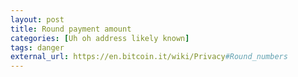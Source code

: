 ```yaml
---
layout: post
title: Round payment amount
categories: [Uh oh address likely known]
tags: danger
external_url: https://en.bitcoin.it/wiki/Privacy#Round_numbers
---
```

